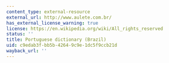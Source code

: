 ```yaml
---
content_type: external-resource
external_url: http://www.aulete.com.br/
has_external_license_warning: true
license: https://en.wikipedia.org/wiki/All_rights_reserved
status: ''
title: Portuguese dictionary (Brazil)
uid: c9edab3f-bb5b-4264-9c9e-1dc5f9ccb21d
wayback_url: ''
---
```

